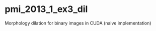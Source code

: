 pmi_2013_1_ex3_dil
==================

Morphology dilation for binary images in CUDA (naive implementation)
